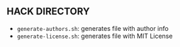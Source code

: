 ## HACK DIRECTORY  
- `generate-authors.sh`: generates file with author info  
- `generate-license.sh`: generates file with MIT License  
